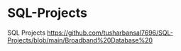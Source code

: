# SQL-Projects
SQL Projects
https://github.com/tusharbansal7696/SQL-Projects/blob/main/Broadband%20Database%20
